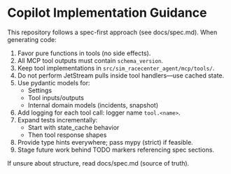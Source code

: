 # Copilot Implementation Guidance

This repository follows a spec-first approach (see docs/spec.md). When generating code:

1. Favor pure functions in tools (no side effects).
2. All MCP tool outputs must contain `schema_version`.
3. Keep tool implementations in `src/sim_racecenter_agent/mcp/tools/`.
4. Do not perform JetStream pulls inside tool handlers—use cached state.
5. Use pydantic models for:
   - Settings
   - Tool inputs/outputs
   - Internal domain models (incidents, snapshot)
6. Add logging for each tool call: logger name `tool.<name>`.
7. Expand tests incrementally:
   - Start with state_cache behavior
   - Then tool response shapes
8. Provide type hints everywhere; pass mypy (strict) if feasible.
9. Stage future work behind TODO markers referencing spec sections.

If unsure about structure, read docs/spec.md (source of truth).